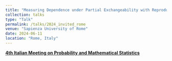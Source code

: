 ```yaml
---
title: "Measuring Dependence under Partial Exchangeability with Reproducing Kernel Hilbert Spaces"
collection: talks
type: "Talk"
permalink: /talks/2024_invited_rome
venue: "Sapienza University of Rome"
date: 2024-06-11
location: "Rome, Italy"
---
```


[**4th Italian Meeting on Probability and Mathematical Statistics**](https://probabilityrome2024.it/)
